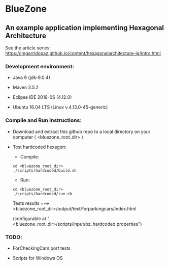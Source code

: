 # BlueZone
## An example application implementing Hexagonal Architecture

See the article series: https://jmgarridopaz.github.io/content/hexagonalarchitecture-ig/intro.html

### Development environment:

- Java 9 (jdk-9.0.4)

- Maven 3.5.2

- Eclipse IDE 2019-06 (4.12.0)

- Ubuntu 16.04 LTS (Linux v.4.13.0-45-generic)

### Compile and Run Instructions:

- Download and extract this github repo to a local directory on your computer ( <bluezone_root_dir> )

- Test hardcoded hexagon: 

  - Compile:
  
  ```
  cd <bluezone_root_dir>
  ./scripts/hardcoded/build.sh
  ```

  - Run:
  
  ```
  cd <bluezone_root_dir>
  ./scripts/hardcoded/run.sh
  ```

  Tests results ===> <bluezone_root_dir>/output/test/forparkingcars/index.html
  
  (configurable at "<bluezone_root_dir>/scripts/input/bz_hardcoded.properties")

### TODO:

  - ForCheckingCars port tests

  - Scripts for Windows OS
